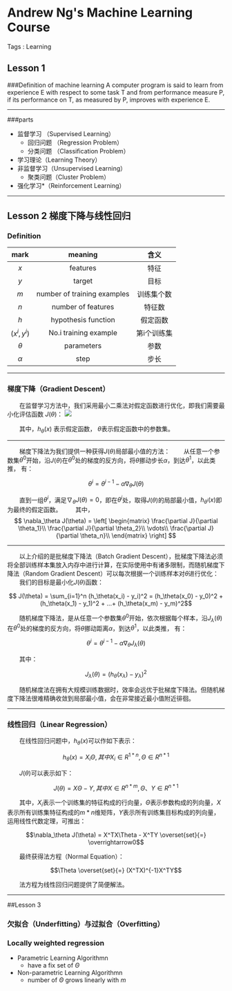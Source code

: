 # Andrew Ng's Machine Learning Course
Tags : Learning

## Lesson 1
###Definition of machine learning
A computer program is said to learn from experience E with respect to some task T and from performance measure P, if its performance on T, as measured by P, improves with experience E.

---
###parts
- 监督学习 （Supervised Learning）
    - 回归问题 （Regression Problem）
    - 分类问题 （Classification Problem）
- 学习理论（Learning Theory）
- 非监督学习（Unsupervised Learning）
    - 聚类问题（Cluster Problem）
- 强化学习*（Reinforcement Learning）

---
## Lesson 2  梯度下降与线性回归
### Definition

mark|meaning|含义
:----:|:----:|:----:
$x$|features|特征
$y$|target|目标
$m$|number of training examples|训练集个数
$n$|number of features|特征数
$h$|hypothesis function|假定函数
$(x^i,y^i)$|No.i training example|第i个训练集
$\theta$|parameters|参数
$\alpha$|step|步长


---
### 梯度下降（Gradient Descent）

　　在监督学习方法中，我们采用最小二乘法对假定函数进行优化，即我们需要最小化评估函数 $J(\theta)$：
<img src="http://latex.codecogs.com/gif.latex?\ J(\theta) = \sum_{i=1}^n (h_\theta(x_i) - y_i)^2" />

　　其中，$h_\theta(x)$ 表示假定函数， $\theta$表示假定函数中的参数集。

---
　　梯度下降法为我们提供一种获得$J(\theta)$局部最小值的方法：
　　从任意一个参数集$\theta^0$开始，沿$J(\theta)$在$\theta^0$处的梯度的反方向，将$\theta$挪动步长$\alpha$，到达$\theta^1$，以此类推， 有：

$$ \theta^i = \theta^{i-1} - \alpha \nabla_\theta J(\theta) $$

　　直到一组$\theta^i$，满足$\nabla_\theta J(\theta) = 0$，即在$\theta^i$处，取得$J(\theta)$的局部最小值，$h_{\theta^i}(x)$即为最终的假定函数。
　　其中，
$$
\nabla_\theta J(\theta) = 
\left[
\begin{matrix}
\frac{\partial J}{\partial \theta_1}\\
\frac{\partial J}{\partial \theta_2}\\
\vdots\\
\frac{\partial J}{\partial \theta_n}\\
\end{matrix}
\right]
$$

---
　　以上介绍的是批梯度下降法（Batch Gradient Descent），批梯度下降法必须将全部训练样本集放入内存中进行计算，在实际使用中有诸多限制，而随机梯度下降法（Random Gradient Descent）可以每次根据一个训练样本对$\theta$进行优化：
　　我们的目标是最小化$J(\theta)$函数：

$$ J(\theta) = \sum_{i=1}^n (h_\theta(x_i) - y_i)^2 = (h_\theta(x_0) - y_0)^2 + (h_\theta(x_1) - y_1)^2 + ...+ (h_\theta(x_m) - y_m)^2$$

　　随机梯度下降法，是从任意一个参数集$\theta^0$开始，依次根据每个样本，沿$J_\lambda(\theta)$在$\theta^0$处的梯度的反方向，将$\theta$挪动距离$\alpha$，到达$\theta^1$，以此类推， 有：

$$ \theta^i = \theta^{i-1} - \alpha \nabla_\theta J_\lambda(\theta) $$

　　其中：

$$J_\lambda(\theta)=(h_\theta(x_\lambda) - y_\lambda)^2$$

　　随机梯度法在拥有大规模训练数据时，效率会远优于批梯度下降法。但随机梯度下降法很难精确收敛到局部最小值，会在非常接近最小值附近徘徊。

---
### 线性回归（Linear Regression）

　　在线性回归问题中，$h_\theta(x)$可以作如下表示：

$$h_\theta(x) = X_i\Theta , 其中 X_i \in R^{1*n}, \Theta \in R^{n*1}$$

　　$J(\theta)$可以表示如下：

$$J(\theta) = X\Theta  - Y, 其中 X \in R^{n*m}, \Theta 、Y \in R^{n*1}$$

　　其中，$X_i$表示一个训练集的特征构成的行向量，$\Theta$表示参数构成的列向量，$X$表示所有训练集特征构成的$m*n$维矩阵，$Y$表示所有训练集目标构成的列向量，运用线性代数定理，可推出：

$$\nabla_\theta J(\theta) = X^TX\Theta - X^TY \overset{set}{=} \overrightarrow0$$

　　最终获得法方程（Normal Equation）：

$$\Theta \overset{set}{=} (X^TX)^{-1}X^TY$$

　　法方程为线性回归问题提供了简便解法。

---
##Lesson 3
### 欠拟合（Underfitting）与过拟合（Overfitting）

### Locally weighted regression

- Parametric Learning Algorithmn
    - have a fix set of $\Theta$
- Non-parametric Learning Algorithmn
    - number of $\Theta$ grows linearly with $m$
    
